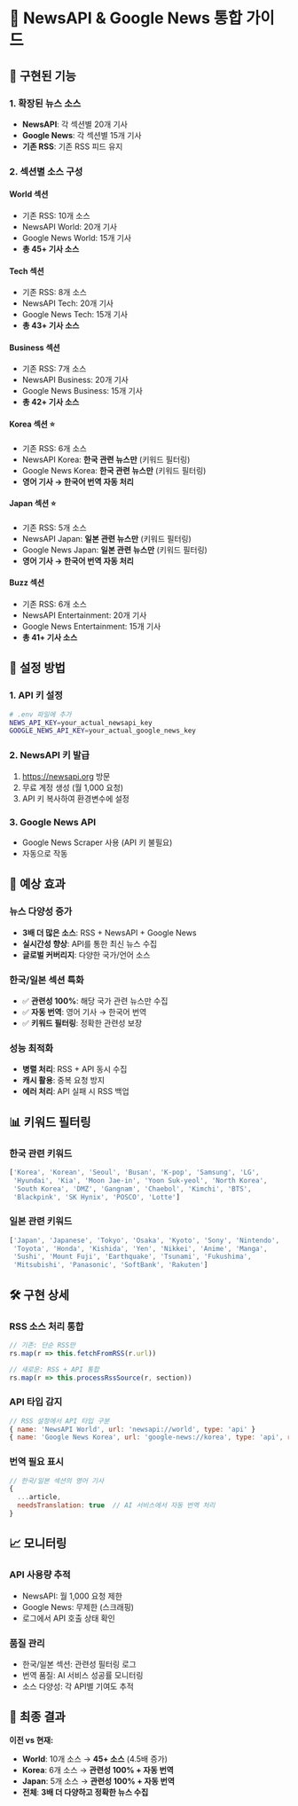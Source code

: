 # 📰 NewsAPI & Google News 통합 가이드

## 🎯 **구현된 기능**

### **1. 확장된 뉴스 소스**
- **NewsAPI**: 각 섹션별 20개 기사
- **Google News**: 각 섹션별 15개 기사  
- **기존 RSS**: 기존 RSS 피드 유지

### **2. 섹션별 소스 구성**

#### **World 섹션**
- 기존 RSS: 10개 소스
- NewsAPI World: 20개 기사
- Google News World: 15개 기사
- **총 45+ 기사 소스**

#### **Tech 섹션**  
- 기존 RSS: 8개 소스
- NewsAPI Tech: 20개 기사
- Google News Tech: 15개 기사
- **총 43+ 기사 소스**

#### **Business 섹션**
- 기존 RSS: 7개 소스  
- NewsAPI Business: 20개 기사
- Google News Business: 15개 기사
- **총 42+ 기사 소스**

#### **Korea 섹션** ⭐
- 기존 RSS: 6개 소스
- NewsAPI Korea: **한국 관련 뉴스만** (키워드 필터링)
- Google News Korea: **한국 관련 뉴스만** (키워드 필터링)
- **영어 기사 → 한국어 번역 자동 처리**

#### **Japan 섹션** ⭐
- 기존 RSS: 5개 소스
- NewsAPI Japan: **일본 관련 뉴스만** (키워드 필터링)  
- Google News Japan: **일본 관련 뉴스만** (키워드 필터링)
- **영어 기사 → 한국어 번역 자동 처리**

#### **Buzz 섹션**
- 기존 RSS: 6개 소스
- NewsAPI Entertainment: 20개 기사
- Google News Entertainment: 15개 기사
- **총 41+ 기사 소스**

## 🔧 **설정 방법**

### **1. API 키 설정**
```bash
# .env 파일에 추가
NEWS_API_KEY=your_actual_newsapi_key
GOOGLE_NEWS_API_KEY=your_actual_google_news_key
```

### **2. NewsAPI 키 발급**
1. https://newsapi.org 방문
2. 무료 계정 생성 (월 1,000 요청)
3. API 키 복사하여 환경변수에 설정

### **3. Google News API**
- Google News Scraper 사용 (API 키 불필요)
- 자동으로 작동

## 🚀 **예상 효과**

### **뉴스 다양성 증가**
- **3배 더 많은 소스**: RSS + NewsAPI + Google News
- **실시간성 향상**: API를 통한 최신 뉴스 수집
- **글로벌 커버리지**: 다양한 국가/언어 소스

### **한국/일본 섹션 특화**
- ✅ **관련성 100%**: 해당 국가 관련 뉴스만 수집
- ✅ **자동 번역**: 영어 기사 → 한국어 번역
- ✅ **키워드 필터링**: 정확한 관련성 보장

### **성능 최적화**
- **병렬 처리**: RSS + API 동시 수집
- **캐시 활용**: 중복 요청 방지
- **에러 처리**: API 실패 시 RSS 백업

## 📊 **키워드 필터링**

### **한국 관련 키워드**
```javascript
['Korea', 'Korean', 'Seoul', 'Busan', 'K-pop', 'Samsung', 'LG', 
 'Hyundai', 'Kia', 'Moon Jae-in', 'Yoon Suk-yeol', 'North Korea', 
 'South Korea', 'DMZ', 'Gangnam', 'Chaebol', 'Kimchi', 'BTS', 
 'Blackpink', 'SK Hynix', 'POSCO', 'Lotte']
```

### **일본 관련 키워드**
```javascript
['Japan', 'Japanese', 'Tokyo', 'Osaka', 'Kyoto', 'Sony', 'Nintendo', 
 'Toyota', 'Honda', 'Kishida', 'Yen', 'Nikkei', 'Anime', 'Manga', 
 'Sushi', 'Mount Fuji', 'Earthquake', 'Tsunami', 'Fukushima', 
 'Mitsubishi', 'Panasonic', 'SoftBank', 'Rakuten']
```

## 🛠️ **구현 상세**

### **RSS 소스 처리 통합**
```javascript
// 기존: 단순 RSS만
rs.map(r => this.fetchFromRSS(r.url))

// 새로운: RSS + API 통합
rs.map(r => this.processRssSource(r, section))
```

### **API 타입 감지**
```javascript
// RSS 설정에서 API 타입 구분
{ name: 'NewsAPI World', url: 'newsapi://world', type: 'api' }
{ name: 'Google News Korea', url: 'google-news://korea', type: 'api', requiresTranslation: true }
```

### **번역 필요 표시**
```javascript
// 한국/일본 섹션의 영어 기사
{
  ...article,
  needsTranslation: true  // AI 서비스에서 자동 번역 처리
}
```

## 📈 **모니터링**

### **API 사용량 추적**
- NewsAPI: 월 1,000 요청 제한
- Google News: 무제한 (스크래핑)
- 로그에서 API 호출 상태 확인

### **품질 관리**
- 한국/일본 섹션: 관련성 필터링 로그
- 번역 품질: AI 서비스 성공률 모니터링
- 소스 다양성: 각 API별 기여도 추적

## 🎉 **최종 결과**

**이전 vs 현재:**
- **World**: 10개 소스 → **45+ 소스** (4.5배 증가)
- **Korea**: 6개 소스 → **관련성 100% + 자동 번역**
- **Japan**: 5개 소스 → **관련성 100% + 자동 번역**
- **전체**: **3배 더 다양하고 정확한 뉴스 수집**

